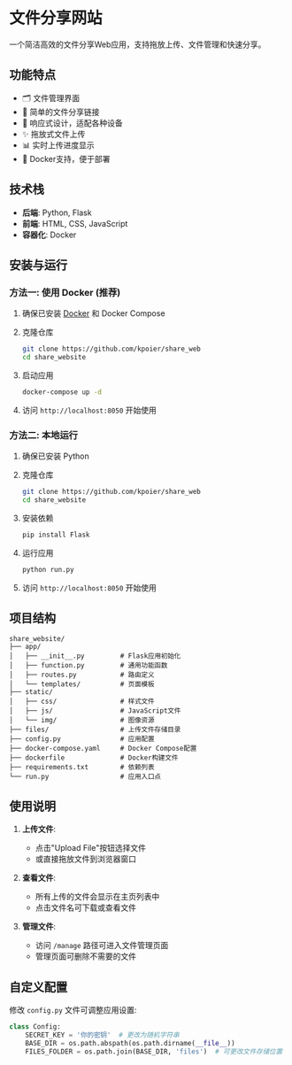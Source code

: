 # 文件分享网站

一个简洁高效的文件分享Web应用，支持拖放上传、文件管理和快速分享。

## 功能特点

- 🗂️ 文件管理界面
- 🔗 简单的文件分享链接
- 📱 响应式设计，适配各种设备
- ✨ 拖放式文件上传
- 📊 实时上传进度显示
- 🐳 Docker支持，便于部署

## 技术栈

- **后端**: Python, Flask
- **前端**: HTML, CSS, JavaScript
- **容器化**: Docker

## 安装与运行

### 方法一: 使用 Docker (推荐)

1. 确保已安装 [Docker](https://www.docker.com/) 和 Docker Compose

2. 克隆仓库
   ```bash
   git clone https://github.com/kpoier/share_web
   cd share_website
   ```

3. 启动应用
   ```bash
   docker-compose up -d
   ```

4. 访问 `http://localhost:8050` 开始使用

### 方法二: 本地运行

1. 确保已安装 Python

2. 克隆仓库
   ```bash
   git clone https://github.com/kpoier/share_web
   cd share_website
   ```

3. 安装依赖
   ```bash
   pip install Flask
   ```

4. 运行应用
   ```bash
   python run.py
   ```

5. 访问 `http://localhost:8050` 开始使用

## 项目结构

```
share_website/
├── app/
│   ├── __init__.py         # Flask应用初始化
│   ├── function.py         # 通用功能函数
│   ├── routes.py           # 路由定义
│   └── templates/          # 页面模板
├── static/
│   ├── css/                # 样式文件
│   ├── js/                 # JavaScript文件
│   └── img/                # 图像资源
├── files/                  # 上传文件存储目录
├── config.py               # 应用配置
├── docker-compose.yaml     # Docker Compose配置
├── dockerfile              # Docker构建文件
├── requirements.txt        # 依赖列表
└── run.py                  # 应用入口点
```

## 使用说明

1. **上传文件**: 
   - 点击"Upload File"按钮选择文件
   - 或直接拖放文件到浏览器窗口

2. **查看文件**:
   - 所有上传的文件会显示在主页列表中
   - 点击文件名可下载或查看文件

3. **管理文件**:
   - 访问 `/manage` 路径可进入文件管理页面
   - 管理页面可删除不需要的文件

## 自定义配置

修改 `config.py` 文件可调整应用设置:

```python
class Config:
    SECRET_KEY = '你的密钥'  # 更改为随机字符串
    BASE_DIR = os.path.abspath(os.path.dirname(__file__))
    FILES_FOLDER = os.path.join(BASE_DIR, 'files')  # 可更改文件存储位置
```
